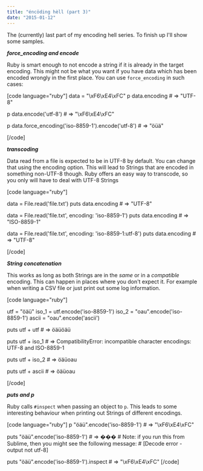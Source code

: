```yaml
---
title: "éncöding hèll (part 3)"
date: "2015-01-12"
---
```


The (currently) last part of my encoding hell series. To finish up I'll show some samples.

_**force\_encoding and encode**_

Ruby is smart enough to not encode a string if it is already in the target encoding. This might not be what you want if you have data which has been encoded wrongly in the first place. You can use `force_encoding` in such cases:

\[code language="ruby"\] data = "\\xF6\\xE4\\xFC" p data.encoding # => "UTF-8"

p data.encode('utf-8') # => "\\xF6\\xE4\\xFC"

p data.force\_encoding('iso-8859-1').encode('utf-8') # => "öüä"

\[/code\]

_**transcoding**_

Data read from a file is expected to be in UTF-8 by default. You can change that using the encoding option. This will lead to Strings that are encoded in something non-UTF-8 though. Ruby offers an easy way to transcode, so you only will have to deal with UTF-8 Strings

\[code language="ruby"\]

data = File.read('file.txt') puts data.encoding # => "UTF-8"

data = File.read('file.txt', encoding: 'iso-8859-1') puts data.encoding # => "ISO-8859-1"

data = File.read('file.txt', encoding: 'iso-8859-1:utf-8') puts data.encoding # => "UTF-8"

\[/code\]

_**String concatenation**_

This works as long as both Strings are in the _same_ or in a _compatible_ encoding. This can happen in places where you don't expect it. For example when writing a CSV file or just print out some log information.

\[code language="ruby"\]

utf = "öäü" iso\_1 = utf.encode('iso-8859-1') iso\_2 = "oau".encode('iso-8859-1') ascii = "oau".encode('ascii')

puts utf + utf # => öäüöäü

puts utf + iso\_1 # => CompatibilityError: incompatible character encodings: UTF-8 and ISO-8859-1

puts utf + iso\_2 # => öäüoau

puts utf + ascii # => öäüoau

\[/code\]

_**puts and p**_

Ruby calls `#inspect` when passing an object to `p`. This leads to some interesting behaviour when printing out Strings of different encodings.

\[code language="ruby"\] p "öäü".encode('iso-8859-1') # => "\\xF6\\xE4\\xFC"

puts "öäü".encode('iso-8859-1') # => ��� # Note: if you run this from Sublime, then you might see the following message: # \[Decode error - output not utf-8\]

puts "öäü".encode('iso-8859-1').inspect # => "\\xF6\\xE4\\xFC" \[/code\]
